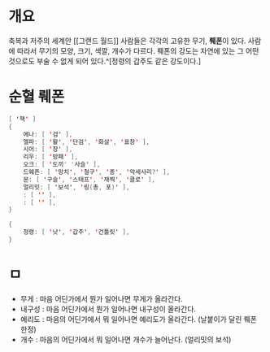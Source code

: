 # 개요

축복과 저주의 세계안 [[그랜드 월드]] 사람들은 각각의 고유한 무기, **뤠폰**이 있다.
사람에 따라서 무기의 모양, 크기, 색깔, 개수가 다르다.
뤠폰의 강도는 자연에 있는 그 어떤 것으로도 부술 수 없게 되어 있다.^[정령의 갑주도 같은 강도이다.]

# 순혈 뤠폰

```java
[ '책' ]
{
    에나: [ '검' ],
    엘파: [ '활', '단검', '화살', '표창' ],
    시어: [ '창' ],
    리우: [ '방패' ],
    오크: [ '도끼' '사슬' ],
    드웨픈: [ '망치', '철구', '종', '악세사리?' ],
    몬: [ '구슬', '스태프', '채찍', '클로' ],
    얼리밋: [ '보석', '링(총, 포)' ],
    : [ '' ],
    : [ '' ],
}

{
    정령: [ '낫', '갑주', '건틀릿' ],
}
```

# ㅁ

- 무게 : 마음 어딘가에서 뭔가 일어나면 무게가 올라간다.
- 내구성 : 마음 어딘가에서 뭔가 일어나면 내구성이 올라간다.
- 예리도 : 마음의 어딘가에서 뭐 일어나면 예리도가 올라간다. (날붙이가 달린 뤠폰 한정)
- 개수 : 마음의 어딘가에서 뭐 일어나면 개수가 늘어난다. (얼리밋의 보석)